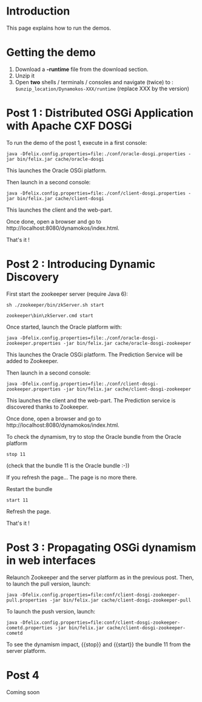 # Introduction #
This page explains how to run the demos.

# Getting the demo #
  1. Download a **-runtime** file from the download section.
  1. Unzip it
  1. Open **two** shells / terminals / consoles and navigate (twice) to  : `$unzip_location/Dynamokos-XXX/runtime` (replace XXX by the version)

# Post 1 : Distributed OSGi Application with Apache CXF DOSGi #

To run the demo of the post 1, execute in a first console:
```
java -Dfelix.config.properties=file:./conf/oracle-dosgi.properties -jar bin/felix.jar cache/oracle-dosgi
```

This launches the Oracle OSGi platform.

Then launch in a second console:
```
java -Dfelix.config.properties=file:./conf/client-dosgi.properties -jar bin/felix.jar cache/client-dosgi
```

This launches the client and the web-part.

Once done, open a browser and go to http://localhost:8080/dynamokos/index.html.

That's it !

# Post 2 : Introducing Dynamic Discovery #
First start the zookeeper server (require Java 6):
```
sh ./zookeeper/bin/zkServer.sh start
```

```
zookeeper\bin\zkServer.cmd start
```

Once started, launch the Oracle platform with:
```
java -Dfelix.config.properties=file:./conf/oracle-dosgi-zookeeper.properties -jar bin/felix.jar cache/oracle-dosgi-zookeeper
```

This launches the Oracle OSGi platform. The Prediction Service will be added to Zookeeper.

Then launch in a second console:
```
java -Dfelix.config.properties=file:./conf/client-dosgi-zookeeper.properties -jar bin/felix.jar cache/client-dosgi-zookeeper
```

This launches the client and the web-part. The Prediction service is discovered thanks to Zookeeper.

Once done, open a browser and go to http://localhost:8080/dynamokos/index.html.

To check the dynamism, try to stop the Oracle bundle from the Oracle platform
```
stop 11
```

(check that the bundle 11 is the Oracle bundle :-))

If you refresh the page... The page is no more there.

Restart the bundle
```
start 11
```

Refresh the page.

That's it !

# Post 3 : Propagating OSGi dynamism in web interfaces #
Relaunch Zookeeper and the server platform as in the previous post.
Then, to launch the pull version, launch:
```
java -Dfelix.config.properties=file:conf/client-dosgi-zookeeper-pull.properties -jar bin/felix.jar cache/client-dosgi-zookeeper-pull
```

To launch the push version, launch:
```
java -Dfelix.config.properties=file:conf/client-dosgi-zookeeper-cometd.properties -jar bin/felix.jar cache/client-dosgi-zookeeper-cometd
```

To see the dynamism impact, {{stop}} and {{start}} the bundle 11 from the server platform.

# Post 4 #
Coming soon